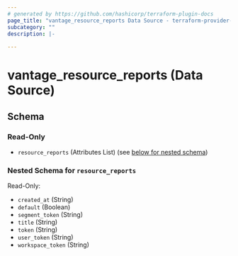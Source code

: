 ```yaml
---
# generated by https://github.com/hashicorp/terraform-plugin-docs
page_title: "vantage_resource_reports Data Source - terraform-provider-vantage"
subcategory: ""
description: |-
  
---
```


# vantage_resource_reports (Data Source)





<!-- schema generated by tfplugindocs -->
## Schema

### Read-Only

- `resource_reports` (Attributes List) (see [below for nested schema](#nestedatt--resource_reports))

<a id="nestedatt--resource_reports"></a>
### Nested Schema for `resource_reports`

Read-Only:

- `created_at` (String)
- `default` (Boolean)
- `segment_token` (String)
- `title` (String)
- `token` (String)
- `user_token` (String)
- `workspace_token` (String)


